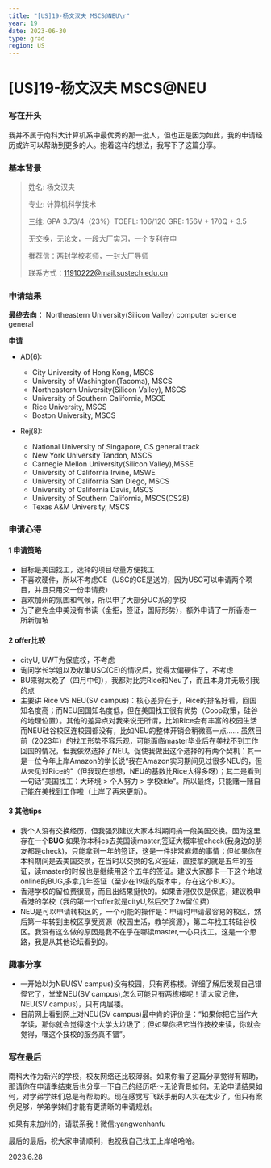```yaml
---
title: "[US]19-杨文汉夫 MSCS@NEU\r"
year: 19
date: 2023-06-30
type: grad
region: US
---
```


# [US]19-杨文汉夫 MSCS@NEU


### 写在开头
我并不属于南科大计算机系中最优秀的那一批人，但也正是因为如此，我的申请经历或许可以帮助到更多的人。抱着这样的想法，我写下了这篇分享。
### 基本背景

> 姓名: 杨文汉夫
>
> 专业: 计算机科学技术
>
> 三维: GPA 3.73/4（23%）TOEFL: 106/120  GRE: 156V + 170Q + 3.5
>
> 无交换，无论文，一段大厂实习，一个专利在申
>
> 推荐信：两封学校老师，一封大厂导师
> 
> 联系方式：11910222@mail.sustech.edu.cn

### 申请结果

**最终去向：** Northeastern University(Silicon Valley) computer science general

**申请**

* AD(6):
  * City University of Hong Kong, MSCS
  * University of Washington(Tacoma), MSCS
  * Northeastern University(Silicon Valley), MSCS
  * University of Southern California, MSCE
  * Rice University, MSCS
  * Boston University, MSCS

* Rej(8):
  * National University of Singapore, CS general track
  * New York University Tandon, MSCS
  * Carnegie Mellon University(Silicon Valley),MSSE
  * University of California Irvine, MSWE
  * University of California San Diego, MSCS
  * University of California Davis, MSCS
  * University of Southern California, MSCS(CS28)
  * Texas A&M University, MSCS
  

### 申请心得
#### 1 申请策略
+ 目标是美国找工，选择的项目尽量方便找工
+ 不喜欢硬件，所以不考虑CE（USC的CE是送的，因为USC可以申请两个项目，并且只用交一份申请费）
+ 喜欢加州的氛围和气候，所以申了大部分UC系的学校
+ 为了避免全申美没有书读（全拒，签证，国际形势），额外申请了一所香港一所新加坡

#### 2 offer比较
+ cityU, UWT为保底校，不考虑
+ 询问学长学姐以及收集USC(CE)的情况后，觉得太偏硬件了，不考虑
+ BU来得太晚了（四月中旬），我都对比完Rice和Neu了，而且本身并无吸引我的点
+ 主要讲 Rice VS NEU(SV campus)：核心差异在于，Rice的排名好看，回国知名度高；而NEU回国知名度低，但在美国找工很有优势（Coop政策，硅谷的地理位置）。其他的差异点对我来说无所谓，比如Rice会有丰富的校园生活而NEU硅谷校区连校园都没有，比如NEU的整体开销会稍微高一点…… 虽然目前（2023年）的找工形势不容乐观，可能面临master毕业后在美找不到工作回国的情况，但我依然选择了NEU。促使我做出这个选择的有两个契机：其一是一位今年上岸Amazon的学长说“我在Amazon实习期间见过很多NEU的，但从未见过Rice的”（但我现在想想，NEU的基数比Rice大得多呀）；其二是看到一句话“美国找工：大环境 > 个人努力 > 学校title”。所以最终，只能赌一赌自己能在美找到工作啦（上岸了再来更新）。


#### 3 其他tips
+ 我个人没有交换经历，但我强烈建议大家本科期间搞一段美国交换。因为这里存在一个**BUG**:如果你本科cs去美国读master,签证大概率被check(我身边的朋友都是check)，只能拿到一年的签证，这是一件非常麻烦的事情；但如果你在本科期间是去美国交换，在当时以交换的名义签证，直接拿的就是五年的签证，读master的时候也是继续用这个五年的签证。建议大家都卡一下这个地球online的BUG,多拿几年签证（至少在19级的版本中，存在这个BUG）。
+ 香港学校的留位费很高，而且出结果挺快的。如果香港仅仅是保底，建议晚申香港的学校（我的第一个offer就是cityU,然后交了2w留位费）
+ NEU是可以申请转校区的，一个可能的操作是：申请时申请最容易的校区，然后第一年转到主校区享受资源（校园生活，教学资源），第二年找工转硅谷校区。我没有这么做的原因是我不在乎在哪读master,一心只找工。这是一个思路，我是从其他论坛看到的。


### 趣事分享
+ 一开始以为NEU(SV campus)没有校园，只有两栋楼。详细了解后发现自己错怪它了，堂堂NEU(SV campus),怎么可能只有两栋楼呢！请大家记住，NEU(SV campus)，只有两层楼。
+ 目前网上看到网上对NEU(SV campus)最中肯的评价是：“如果你把它当作大学读，那你就会觉得这个大学太垃圾了；但如果你把它当作技校来读，你就会觉得，嘿这个技校的服务真不错”。

### 写在最后
​南科大作为新兴的学校，校友网络还比较薄弱。如果你看了这篇分享觉得有帮助，那请你在申请季结束后也分享一下自己的经历吧～无论背景如何，无论申请结果如何，对学弟学妹们总是有帮助的。现在感觉写飞跃手册的人实在太少了，但只有案例足够，学弟学妹们才能有更清晰的申请规划。  

如果有来加州的，请联系我！微信:yangwenhanfu

最后的最后，祝大家申请顺利，也祝我自己找工上岸哈哈哈。

2023.6.28
